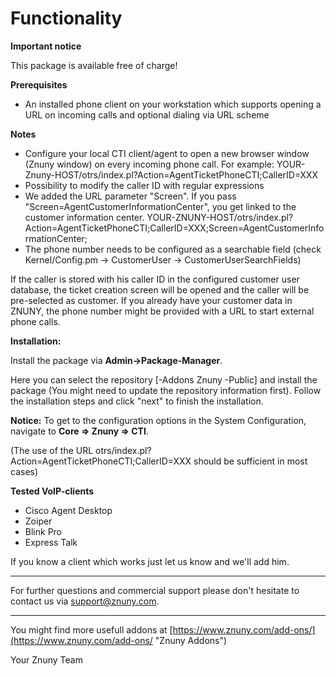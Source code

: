 # Functionality

**Important notice**

This package is available free of charge!

**Prerequisites**

- An installed phone client on your workstation which supports opening a URL on incoming calls and optional dialing via URL scheme

**Notes**

- Configure your local CTI client/agent to open a new browser window (Znuny window) on every incoming phone call. For example: YOUR-Znuny-HOST/otrs/index.pl?Action=AgentTicketPhoneCTI;CallerID=XXX
- Possibility to modify the caller ID with regular expressions
- We added the URL parameter "Screen". If you pass "Screen=AgentCustomerInformationCenter", you get linked to the customer information center.
  YOUR-ZNUNY-HOST/otrs/index.pl?Action=AgentTicketPhoneCTI;CallerID=XXX;Screen=AgentCustomerInformationCenter;
- The phone number needs to be configured as a searchable field (check Kernel/Config.pm -> CustomerUser -> CustomerUserSearchFields)

If the caller is stored with his caller ID in the configured customer user database, the ticket creation screen will be opened and the caller will be pre-selected as customer. If you already have your customer data in ZNUNY, the phone number might be provided with a URL to start external phone calls.

**Installation:**

Install the package via __Admin->Package-Manager__.

Here you can select the repository [-Addons Znuny -Public] and install the package (You might need to update the repository information first). Follow the installation steps and click "next" to finish the installation.


**Notice:** To get to the configuration options in the System Configuration, navigate to __Core => Znuny => CTI__.

(The use of the URL otrs/index.pl?Action=AgentTicketPhoneCTI;CallerID=XXX should be sufficient in most cases)

**Tested VoIP-clients**
- Cisco Agent Desktop
- Zoiper
- Blink Pro
- Express Talk

If you know a client which works just let us know and we'll add him.

---------------------------

For further questions and commercial support please don't hesitate to contact us via support@znuny.com.

------------------------

You might find more usefull addons at [https://www.znuny.com/add-ons/](https://www.znuny.com/add-ons/ "Znuny Addons")

Your Znuny Team
